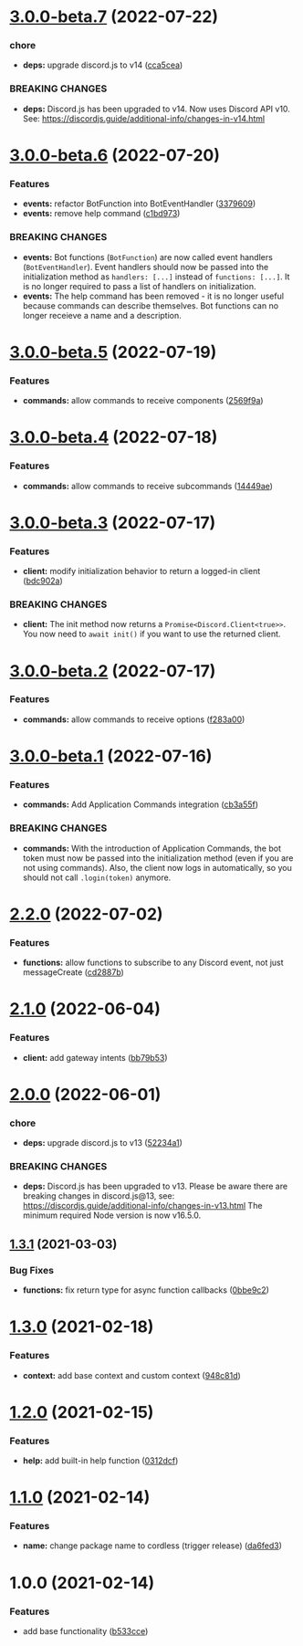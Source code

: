 # [3.0.0-beta.7](https://github.com/TomerRon/cordless/compare/v3.0.0-beta.6...v3.0.0-beta.7) (2022-07-22)


### chore

* **deps:** upgrade discord.js to v14 ([cca5cea](https://github.com/TomerRon/cordless/commit/cca5ceaa1c29b83a334916e251f1b6f22ffa59da))


### BREAKING CHANGES

* **deps:** Discord.js has been upgraded to v14. Now uses Discord API v10. See: https://discordjs.guide/additional-info/changes-in-v14.html

# [3.0.0-beta.6](https://github.com/TomerRon/cordless/compare/v3.0.0-beta.5...v3.0.0-beta.6) (2022-07-20)


### Features

* **events:** refactor BotFunction into BotEventHandler ([3379609](https://github.com/TomerRon/cordless/commit/33796097fa9c95e4ed6d8102410f90faeb3b2795))
* **events:** remove help command ([c1bd973](https://github.com/TomerRon/cordless/commit/c1bd973ea0706b3d4a69983a305bb993ec1784f6))


### BREAKING CHANGES

* **events:** Bot functions (`BotFunction`) are now called event handlers (`BotEventHandler`).
Event handlers should now  be passed into the initialization method as `handlers: [...]` instead of `functions: [...]`.
It is no longer required to pass a list of handlers on initialization.
* **events:** The help command has been removed - it is no longer useful because commands can describe themselves.
Bot functions can no longer receieve a name and a description.

# [3.0.0-beta.5](https://github.com/TomerRon/cordless/compare/v3.0.0-beta.4...v3.0.0-beta.5) (2022-07-19)


### Features

* **commands:** allow commands to receive components ([2569f9a](https://github.com/TomerRon/cordless/commit/2569f9a184e9f05a7a72889c29d160a843a57fb4))

# [3.0.0-beta.4](https://github.com/TomerRon/cordless/compare/v3.0.0-beta.3...v3.0.0-beta.4) (2022-07-18)


### Features

* **commands:** allow commands to receive subcommands ([14449ae](https://github.com/TomerRon/cordless/commit/14449aee71eda44a922c0b26ee00b5632bfa87de))

# [3.0.0-beta.3](https://github.com/TomerRon/cordless/compare/v3.0.0-beta.2...v3.0.0-beta.3) (2022-07-17)


### Features

* **client:** modify initialization behavior to return a logged-in client ([bdc902a](https://github.com/TomerRon/cordless/commit/bdc902a3c222dd7c98ae2f811976270f387f4980))


### BREAKING CHANGES

* **client:** The init method now returns a `Promise<Discord.Client<true>>`. You now need to `await init()` if you want to use the returned client.

# [3.0.0-beta.2](https://github.com/TomerRon/cordless/compare/v3.0.0-beta.1...v3.0.0-beta.2) (2022-07-17)


### Features

* **commands:** allow commands to receive options ([f283a00](https://github.com/TomerRon/cordless/commit/f283a00e989a1673d4731893373fcae9e3b7e70c))

# [3.0.0-beta.1](https://github.com/TomerRon/cordless/compare/v2.2.0...v3.0.0-beta.1) (2022-07-16)


### Features

* **commands:** Add Application Commands integration ([cb3a55f](https://github.com/TomerRon/cordless/commit/cb3a55fdc27bf4068172eb01190c6ed4884d72b2))


### BREAKING CHANGES

* **commands:** With the introduction of Application Commands, the bot token must now be passed into the initialization method (even if you are not using commands).
Also, the client now logs in automatically, so you should not call `.login(token)` anymore.

# [2.2.0](https://github.com/TomerRon/cordless/compare/v2.1.0...v2.2.0) (2022-07-02)


### Features

* **functions:** allow functions to subscribe to any Discord event, not just messageCreate ([cd2887b](https://github.com/TomerRon/cordless/commit/cd2887b1cd192af137e3d6edb25baa3e7a186586))

# [2.1.0](https://github.com/TomerRon/cordless/compare/v2.0.0...v2.1.0) (2022-06-04)


### Features

* **client:** add gateway intents ([bb79b53](https://github.com/TomerRon/cordless/commit/bb79b53f15bdb5339b1e6f279036adf425b6b1f0))

# [2.0.0](https://github.com/TomerRon/cordless/compare/v1.3.1...v2.0.0) (2022-06-01)


### chore

* **deps:** upgrade discord.js to v13 ([52234a1](https://github.com/TomerRon/cordless/commit/52234a19b3551208ef4d74f53968467f618b5f97))


### BREAKING CHANGES

* **deps:** Discord.js has been upgraded to v13.
Please be aware there are breaking changes in discord.js@13, see: https://discordjs.guide/additional-info/changes-in-v13.html
The minimum required Node version is now v16.5.0.

## [1.3.1](https://github.com/TomerRon/cordless/compare/v1.3.0...v1.3.1) (2021-03-03)


### Bug Fixes

* **functions:** fix return type for async function callbacks ([0bbe9c2](https://github.com/TomerRon/cordless/commit/0bbe9c2a93430696ffba9929c8a37337e399e319))

# [1.3.0](https://github.com/TomerRon/cordless/compare/v1.2.0...v1.3.0) (2021-02-18)


### Features

* **context:** add base context and custom context ([948c81d](https://github.com/TomerRon/cordless/commit/948c81dad39ebe3847462ac438116d130153c13a))

# [1.2.0](https://github.com/TomerRon/cordless/compare/v1.1.0...v1.2.0) (2021-02-15)


### Features

* **help:** add built-in help function ([0312dcf](https://github.com/TomerRon/cordless/commit/0312dcf7e4110e5f13346726beaca45f9030a11b))

# [1.1.0](https://github.com/TomerRon/cordless/compare/v1.0.0...v1.1.0) (2021-02-14)


### Features

* **name:** change package name to cordless (trigger release) ([da6fed3](https://github.com/TomerRon/cordless/commit/da6fed3e27a264a353076f83481c5e80b184e6ec))

# 1.0.0 (2021-02-14)


### Features

* add base functionality ([b533cce](https://github.com/TomerRon/cordless/commit/b533cce2933d7687b03ed635e0717b4a4722512c))
